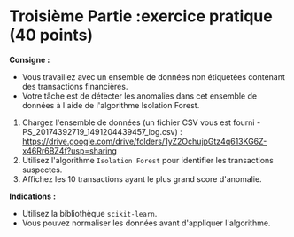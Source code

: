 # **Troisième Partie :exercice pratique (40 points)**


**Consigne :** 
- Vous travaillez avec un ensemble de données non étiquetées contenant des transactions financières. 
- Votre tâche est de détecter les anomalies dans cet ensemble de données à l'aide de l'algorithme Isolation Forest.

1. Chargez l'ensemble de données (un fichier CSV vous est fourni - PS_20174392719_1491204439457_log.csv) : https://drive.google.com/drive/folders/1yZ2OchujpGtz4q613KG6Z-x46Rr6BZ4f?usp=sharing 
2. Utilisez l'algorithme `Isolation Forest` pour identifier les transactions suspectes.  
3. Affichez les 10 transactions ayant le plus grand score d'anomalie.

**Indications :**  
- Utilisez la bibliothèque `scikit-learn`.  
- Vous pouvez normaliser les données avant d'appliquer l'algorithme.



